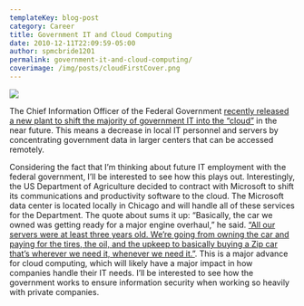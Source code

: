 ```yaml
---
templateKey: blog-post
category: Career
title: Government IT and Cloud Computing
date: 2010-12-11T22:09:59-05:00
author: spmcbride1201
permalink: government-it-and-cloud-computing/
coverimage: /img/posts/cloudFirstCover.png
---
```


![](/img/posts/cloudFirstCover.png)

The Chief Information Officer of the Federal Government [recently released a new plant to shift the majority of government IT into the “cloud”](https://it.slashdot.org/story/10/12/11/1940252/Feds-To-Adopt-Cloud-First-IT-Policy) in the near future. This means a decrease in local IT personnel and servers by concentrating government data in larger centers that can be accessed remotely.

Considering the fact that I’m thinking about future IT employment with the federal government, I’ll be interested to see how this plays out. Interestingly, the US Department of Agriculture decided to contract with Microsoft to shift its communications and productivity software to the cloud. The Microsoft data center is located locally in Chicago and will handle all of these services for the Department.
The quote about sums it up: “Basically, the car we owned was getting ready for a major engine overhaul,” he said. [“All our servers were at least three years old. We’re going from owning the car and paying for the tires, the oil, and the upkeep to basically buying a Zip car that’s wherever we need it, whenever we need it.”](https://news.microsoft.com/2010/12/08/usda-moves-120000-users-to-microsofts-cloud/).
This is a major advance for cloud computing, which will likely have a major impact in how companies handle their IT needs. I’ll be interested to see how the government works to ensure information security when working so heavily with private companies.
